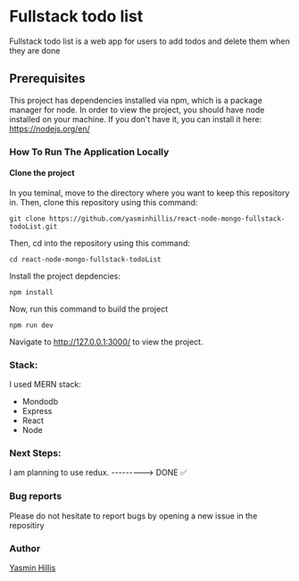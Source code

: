 # Fullstack todo list

Fullstack todo list is a web app for users to add todos and delete them when they are done

## Prerequisites


This project has dependencies installed via npm, which is a package manager for node. In order to view the project, you should have node installed on your machine. If you don't have it, you can install it here: https://nodejs.org/en/

### How To Run The Application Locally

#### Clone the project

In you teminal, move to the directory where you want to keep this repository in. Then, clone this repository using this command:

    git clone https://github.com/yasminhillis/react-node-mongo-fullstack-todoList.git
Then, cd into the repository using this command:

    cd react-node-mongo-fullstack-todoList
Install the project depdencies:

    npm install

Now, run this command to build the project

    npm run dev

Navigate to http://127.0.0.1:3000/ to view the project.

### Stack:
I used MERN stack: 

- Mondodb
- Express
- React
- Node


### Next Steps:

I am planning to use redux.  ---------> DONE :white_check_mark:

### Bug reports

Please do not hesitate to report bugs by opening a new issue in the repositiry

### Author


[Yasmin Hillis](https://github.com/yasminhillis)

